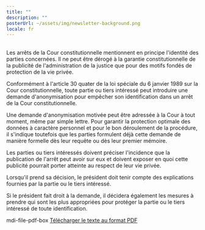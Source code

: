 ```yaml
---
title: ""
description: ""
posterUrl: ~/assets/img/newsletter-background.png
locale: fr
---
```

<br>
Les arrêts de la Cour constitutionnelle mentionnent en principe l'identité des
parties concernées. Il ne peut être dérogé à la garantie constitutionnelle de la
publicité de l'administration de la justice que pour des motifs fondés de
protection de la vie privée.

Conformément à l'article 30 quater de la loi spéciale du 6 janvier 1989 sur la Cour constitutionnelle, toute partie ou tiers intéressé peut introduire une demande d'anonymisation pour empêcher son identification dans un arrêt de la Cour constitutionnelle.

Une demande d'anonymisation motivée peut être adressée à la Cour à tout moment, même par simple lettre. Pour garantir la protection optimale des données à caractère personnel et pour le bon déroulement de la procédure, il s'indique toutefois que les parties formulent déjà cette demande de manière formelle dès leur requête ou dès leur premier mémoire.

Les parties ou tiers intéressés doivent préciser l'incidence que la publication de l'arrêt peut avoir sur eux et doivent exposer en quoi cette publicité pourrait porter atteinte au respect de leur vie privée.

Lorsqu'il prend sa décision, le président doit tenir compte des explications fournies par la partie ou le tiers intéressé.

Si le président fait droit à la demande, il décidera également les mesures à prendre qui sont les plus appropriées pour protéger la partie ou le tiers intéressé de toute identification.

<v-icon color="#C90304">mdi-file-pdf-box</v-icon>  [Télécharger le texte au format PDF](https://www.const-court.be/public/common/fr/anonymisation.pdf)
